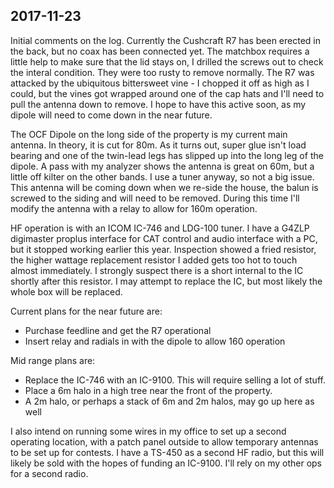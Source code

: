 2017-11-23
------
Initial comments on the log. Currently the Cushcraft R7 has been erected in the
back, but no coax has been connected yet. The matchbox requires a little help
to make sure that the lid stays on, I drilled the screws out to check the interal
condition. They were too rusty to remove normally. The R7 was attacked by the
ubiquitous bittersweet vine - I chopped it off as high as I could, but the vines
got wrapped around one of the cap hats and I'll need to pull the antenna down to
remove. I hope to have this active soon, as my dipole will need to come down in
the near future.

The OCF Dipole on the long side of the property is my current main antenna. In 
theory, it is cut for 80m. As it turns out, super glue isn't load bearing and one
of the twin-lead legs has slipped up into the long leg of the dipole. A pass with
my analyzer shows the antenna is great on 60m, but a little off kilter on the other
bands. I use a tuner anyway, so not a big issue. This antenna will be coming down
when we re-side the house, the balun is screwed to the siding and will need to be
removed. During this time I'll modify the antenna with a relay to allow for 160m
operation.

HF operation is with an ICOM IC-746 and LDG-100 tuner. I have a G4ZLP digimaster
proplus interface for CAT control and audio interface with a PC, but it stopped
working earlier this year. Inspection showed a fried resistor, the higher wattage
replacement resistor I added gets too hot to touch almost immediately. I strongly
suspect there is a short internal to the IC shortly after this resistor. I may
attempt to replace the IC, but most likely the whole box will be replaced.

Current plans for the near future are:

 * Purchase feedline and get the R7 operational
 * Insert relay and radials in with the dipole to allow 160 operation

Mid range plans are:
 
 * Replace the IC-746 with an IC-9100. This will require selling a lot of stuff.
 * Place a 6m halo in a high tree near the front of the property.
  * A 2m halo, or perhaps a stack of 6m and 2m halos, may go up here as well

I also intend on running some wires in my office to set up a second operating 
location, with a patch panel outside to allow temporary antennas to be set up
for contests. I have a TS-450 as a second HF radio, but this will likely be sold
with the hopes of funding an IC-9100. I'll rely on my other ops for a second radio.
